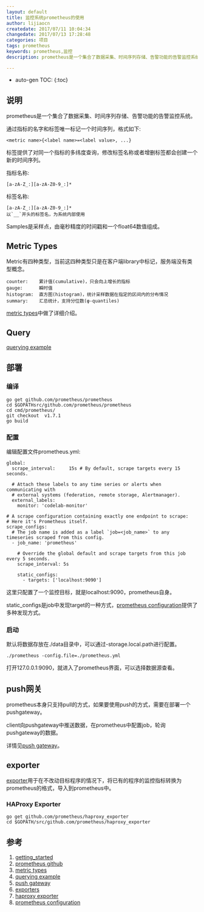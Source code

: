 ```yaml
---
layout: default
title: 监控系统prometheus的使用
author: lijiaocn
createdate: 2017/07/11 10:04:34
changedate: 2017/07/13 17:28:48
categories: 项目
tags: prometheus 
keywords: prometheus,监控
description: prometheus是一个集合了数据采集、时间序列存储、告警功能的告警监控系统。

---
```


* auto-gen TOC:
{:toc}

## 说明

prometheus是一个集合了数据采集、时间序列存储、告警功能的告警监控系统。

通过指标的名字和标签唯一标记一个时间序列，格式如下:

	<metric name>{<label name>=<label value>, ...}

标签提供了对同一个指标的多纬度查询，修改标签名称或者增删标签都会创建一个新的时间序列。

指标名称:

	[a-zA-Z_:][a-zA-Z0-9_:]*

标签名称:

	[a-zA-Z_:][a-zA-Z0-9_:]*
	以`__`开头的标签名，为系统内部使用

Samples是采样点，由毫秒精度的时间戳和一个float64数值组成。

## Metric Types

Metric有四种类型，当前这四种类型只是在客户端library中标记，服务端没有类型概念。

	counter:    累计值(cumulative)，只会向上增长的指标
	gauge:      瞬时值
	histogram:  直方图(histogram)，统计采样数据在指定的区间内的分布情况
	summary:    汇总统计，支持分位数(φ-quantiles)

[metric types][3]中做了详细介绍。

## Query

[querying example][4]

## 部署

### 编译

	go get github.com/prometheus/prometheus
	cd $GOPATHsrc/github.com/prometheus/prometheus
	cd cmd/prometheus/
	git checkout  v1.7.1
	go build

### 配置

编辑配置文件prometheus.yml:

	global:
	  scrape_interval:     15s # By default, scrape targets every 15 seconds.
	
	  # Attach these labels to any time series or alerts when communicating with
	  # external systems (federation, remote storage, Alertmanager).
	  external_labels:
	    monitor: 'codelab-monitor'
	
	# A scrape configuration containing exactly one endpoint to scrape:
	# Here it's Prometheus itself.
	scrape_configs:
	  # The job name is added as a label `job=<job_name>` to any timeseries scraped from this config.
	  - job_name: 'prometheus'
	
	    # Override the global default and scrape targets from this job every 5 seconds.
	    scrape_interval: 5s
	
	    static_configs:
	      - targets: ['localhost:9090']

这里只配置了一个监控目标，就是localhost:9090，prometheus自身。

static_configs是job中发现target的一种方式，[prometheus configuration][8]提供了多种发现方式。

### 启动

默认将数据存放在./data目录中，可以通过-storage.local.path进行配置。

	./prometheus -config.file=./prometheus.yml

打开127.0.0.1:9090，就进入了prometheus界面，可以选择数据源查看。

## push网关

prometheus本身只支持pull的方式，如果要使用push的方式，需要在部署一个pushgateway。

client向pushgateway中推送数据，在prometheus中配置job，轮询pushgateway的数据。

详情见[push gateway][5]。

## exporter

[exporter][6]用于在不改动目标程序的情况下，将已有的程序的监控指标转换为prometheus的格式，导入到prometheus中。

### HAProxy Exporter

	go get github.com/prometheus/haproxy_exporter
	cd $GOPATH/src/github.com/prometheus/haproxy_exporter

## 参考

1. [getting_started][1]
2. [prometheus github][2]
3. [metric types][3]
4. [querying example][4]
5. [push gateway][5]
6. [exporters][6]
7. [haproxy exporter][7]
8. [prometheus configuration][8]

[1]: https://prometheus.io/docs/introduction/getting_started/  "getting_started" 
[2]: https://github.com/prometheus/prometheus "prometheus github"
[3]: https://prometheus.io/docs/concepts/metric_types/ "metric types"
[4]: https://prometheus.io/docs/querying/examples/ "querying example"
[5]: https://github.com/prometheus/pushgateway/blob/master/README.md "push gateway"
[6]: https://prometheus.io/docs/instrumenting/exporters/ "exports"
[7]: https://github.com/prometheus/haproxy_exporter  "haproxy exporter"
[8]: https://prometheus.io/docs/operating/configuration/ "prometheus configuration"
